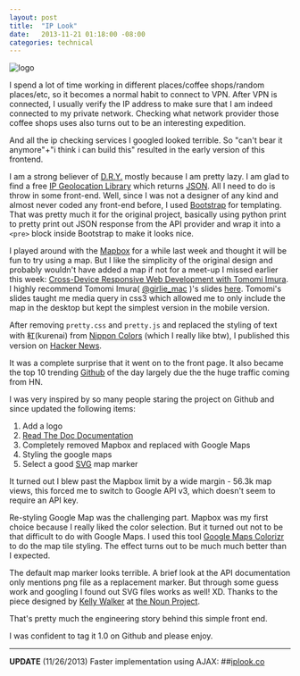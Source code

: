 ```yaml
---
layout: post
title:  "IP Look"
date:   2013-11-21 01:18:00 -08:00
categories: technical
---
```


![logo](https://raw.github.com/paulshi/iplookup/master/logo.png)

I spend a lot of time working in different places/coffee shops/random places/etc, so it becomes a normal habit to connect to VPN. After VPN is connected, I usually verify the IP address to make sure that I am indeed connected to my private network. Checking what network provider those coffee shops uses also turns out to be an interesting expedition.

And all the ip checking services I googled looked terrible. So "can't bear it anymore"+"i think i can build this" resulted in the early version of this frontend.

I am a strong believer of [D.R.Y.](http://en.wikipedia.org/wiki/Don't_repeat_yourself) mostly because I am pretty lazy. I am glad to find a free [IP Geolocation Library](http://ip-api.com/docs/) which returns [JSON](http://www.json.org/). All I need to do is throw in some front-end. Well, since I was not a designer of any kind and almost never coded any front-end before, I used [Bootstrap](http://getbootstrap.com/) for templating. That was pretty much it for the original project, basically using python print to pretty print out JSON response from the API provider and wrap it into a ```<pre>``` block inside Bootstrap to make it looks nice.

I played around with the [Mapbox](https://www.mapbox.com/) for a while last week and thought it will be fun to try using a map. But I like the simplicity of the original design and probably wouldn't have added a map if not for a meet-up I missed earlier this week: [Cross-Device Responsive Web Development with Tomomi Imura](http://www.meetup.com/sfhtml5/events/132166632). I highly recommend Tomomi Imura( [@girlie_mac](https://twitter.com/girlie_mac) )'s slides [here](http://girliemac.github.io/presentation-slides/html5-mobile-approach/rwd.html). Tomomi's slides taught me media query in css3 which allowed me to only include the map in the desktop but kept the simplest version in the mobile version.

After removing ```pretty.css``` and ```pretty.js``` and replaced the styling of text with 紅(kurenai) from [Nippon Colors](http://nipponcolors.com/#kurenai) (which I really like btw), I published this version on [Hacker News](https://news.ycombinator.com/item?id=6759220).

It was a complete surprise that it went on to the front page. It also became the top 10 trending [Github](https://github.com/paulshi/iplookup) of the day largely due the the huge traffic coming from HN.

I was very inspired by so many people staring the project on Github and since updated the following items:

1. Add a logo
2. [Read The Doc Documentation](http://iplookup.readthedocs.org/)
3. Completely removed Mapbox and replaced with Google Maps
4. Styling the google maps
5. Select a good [SVG](http://en.wikipedia.org/wiki/Scalable_Vector_Graphics) map marker 

It turned out I blew past the Mapbox limit by a wide margin -  56.3k map views, this forced me to switch to Google API v3, which doesn't seem to require an API key.

Re-styling Google Map was the challenging part. Mapbox was my first choice because I really liked the color selection. But it turned out not to be that difficult to do with Google Maps. I used this tool [Google Maps Colorizr](http://software.stadtwerk.org/google_maps_colorizr/) to do the map tile styling. The effect turns out to be much much better than I expected. 

The default map marker looks terrible. A brief look at the API documentation only mentions png file as a replacement marker. But through some guess work and googling I found out SVG files works as well! XD. Thanks to the piece designed by [Kelly Walker](http://thenounproject.com/kellylesliewalker/) at [the Noun Project](http://thenounproject.com/).

That's pretty much the engineering story behind this simple front end.

I was confident to tag it 1.0 on Github and please enjoy.

---

**UPDATE** (11/26/2013) Faster implementation using AJAX:
##[iplook.co](http://iplook.co)
